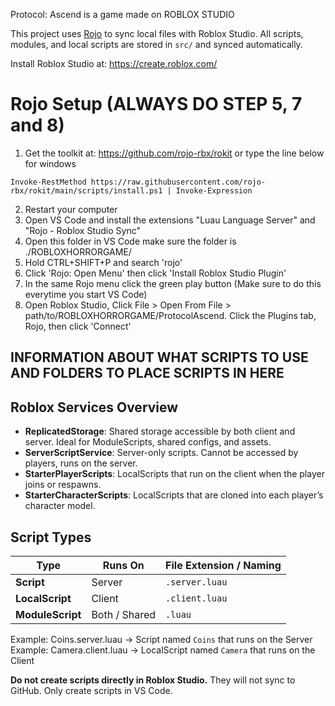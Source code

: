 Protocol: Ascend is a game made on ROBLOX STUDIO

This project uses [Rojo](https://rojo.space/) to sync local files with Roblox Studio. All scripts, modules, and local scripts are stored in `src/` and synced automatically.

Install Roblox Studio at: https://create.roblox.com/

# Rojo Setup (ALWAYS DO STEP 5, 7 and 8)
1) Get the toolkit at: https://github.com/rojo-rbx/rokit or type the line below for windows

`Invoke-RestMethod https://raw.githubusercontent.com/rojo-rbx/rokit/main/scripts/install.ps1 | Invoke-Expression`

2) Restart your computer
3) Open VS Code and install the extensions "Luau Language Server" and "Rojo - Roblox Studio Sync"
4) Open this folder in VS Code make sure the folder is ./ROBLOXHORRORGAME/
5) Hold CTRL+SHIFT+P and search 'rojo'
6) Click 'Rojo: Open Menu' then click 'Install Roblox Studio Plugin'
7) In the same Rojo menu click the green play button (Make sure to do this everytime you start VS Code)
8) Open Roblox Studio, Click File > Open From File > path/to/ROBLOXHORRORGAME/ProtocolAscend. Click the Plugins tab, Rojo, then click 'Connect'

## INFORMATION ABOUT WHAT SCRIPTS TO USE AND FOLDERS TO PLACE SCRIPTS IN HERE ##

## Roblox Services Overview

- **ReplicatedStorage**: Shared storage accessible by both client and server. Ideal for ModuleScripts, shared configs, and assets.  
- **ServerScriptService**: Server-only scripts. Cannot be accessed by players, runs on the server.  
- **StarterPlayerScripts**: LocalScripts that run on the client when the player joins or respawns.  
- **StarterCharacterScripts**: LocalScripts that are cloned into each player’s character model.

## Script Types

| Type            | Runs On       | File Extension / Naming                 |
|-----------------|---------------|-----------------------------------------|
| **Script**      | Server        | `.server.luau`                          |
| **LocalScript** | Client        | `.client.luau`                          |
| **ModuleScript**| Both / Shared | `.luau`                                 |

Example: Coins.server.luau → Script named `Coins` that runs on the Server
Example: Camera.client.luau → LocalScript named `Camera` that runs on the Client

**Do not create scripts directly in Roblox Studio.** They will not sync to GitHub. Only create scripts in VS Code.